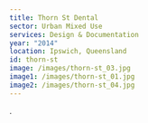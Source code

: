 ```yaml
---
title: Thorn St Dental
sector: Urban Mixed Use
services: Design & Documentation
year: "2014"
location: Ipswich, Queensland
id: thorn-st
image: /images/thorn-st_03.jpg
image1: /images/thorn-st_01.jpg
image2: /images/thorn-st_04.jpg
---
```


.
